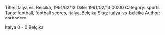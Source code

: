 Title: İtalya vs. Belçika, 1991/02/13
Date: 1991/02/13 00:00
Category: sports
Tags: football, football scores, İtalya, Belçika
Slug: italya-vs-belcika
Author: carbonero


İtalya 0 - 0 Belçika
